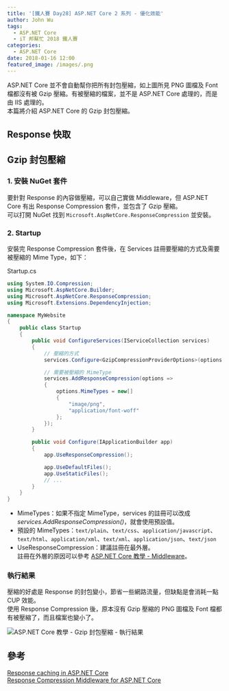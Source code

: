 ```yaml
---
title: '[鐵人賽 Day28] ASP.NET Core 2 系列 - 優化效能'
author: John Wu
tags:
  - ASP.NET Core
  - iT 邦幫忙 2018 鐵人賽
categories:
  - ASP.NET Core
date: 2018-01-16 12:00
featured_image: /images/.png
---
```


ASP.NET Core 並不會自動幫你把所有封包壓縮，如上圖所見 PNG 圖檔及 Font 檔都沒有被 Gzip 壓縮。有被壓縮的檔案，並不是 ASP.NET Core 處理的，而是由 IIS 處理的。  
本篇將介紹 ASP.NET Core 的 Gzip 封包壓縮。  

<!-- more -->

## Response 快取 

## Gzip 封包壓縮

### 1. 安裝 NuGet 套件

要針對 Response 的內容做壓縮，可以自己實做 Middleware，但 ASP.NET Core 有出 Response Compression 套件，並包含了 Gzip 壓縮。  
可以打開 NuGet 找到 `Microsoft.AspNetCore.ResponseCompression` 並安裝。

### 2. Startup

安裝完 Response Compression 套件後，在 Services 註冊要壓縮的方式及需要被壓縮的 Mime Type，如下：

Startup.cs
```cs
using System.IO.Compression;
using Microsoft.AspNetCore.Builder;
using Microsoft.AspNetCore.ResponseCompression;
using Microsoft.Extensions.DependencyInjection;

namespace MyWebsite
{
    public class Startup
    {
        public void ConfigureServices(IServiceCollection services)
        {
            // 壓縮的方式
            services.Configure<GzipCompressionProviderOptions>(options => options.Level = CompressionLevel.Optimal);

            // 需要被壓縮的 MimeType
            services.AddResponseCompression(options =>
            {
                options.MimeTypes = new[]
                {
                    "image/png",
                    "application/font-woff"
                };
            });
        }

        public void Configure(IApplicationBuilder app)
        {
            app.UseResponseCompression();

            app.UseDefaultFiles();
            app.UseStaticFiles();
            // ...
        }
    }
}
```
* MimeTypes：如果不指定 MimeType，services 的註冊可以改成 *services.AddResponseCompression()*，就會使用預設值。  
 * 預設的 MimeTypes：`text/plain`、`text/css`、`application/javascript`、`text/html`、`application/xml`、`text/xml`、`application/json`、`text/json`
* UseResponseCompression：建議註冊在最外層。  
 註冊在外層的原因可以參考 [ASP.NET Core 教學 - Middleware](/article/asp-net-core-middleware.html)。  


### 執行結果

壓縮的好處是 Response 的封包變小，節省一些網路流量，但缺點是會消耗一點 CUP 效能。  
使用 Response Compression 後，原本沒有 Gzip 壓縮的 PNG 圖檔及 Font 檔都有被壓縮了，而且檔案也變小了。  

![ASP.NET Core 教學 - Gzip 封包壓縮 - 執行結果](/images/pasted-262.png)

## 參考

[Response caching in ASP.NET Core](https://docs.microsoft.com/en-us/aspnet/core/performance/caching/response)  
[Response Compression Middleware for ASP.NET Core](https://docs.microsoft.com/en-us/aspnet/core/performance/response-compression?tabs=aspnetcore2x)  